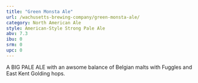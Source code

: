 ```yaml
---
title: "Green Monsta Ale"
url: /wachusetts-brewing-company/green-monsta-ale/
category: North American Ale
style: American-Style Strong Pale Ale
abv: 7.3
ibu: 0
srm: 0
upc: 0
---
```

A BIG PALE ALE with an awsome balance of Belgian malts with Fuggles and East Kent Golding hops.

